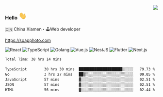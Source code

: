 <img align="right" src="https://github-readme-stats.vercel.app/api?username=yiiu&show_icons=false&bg_color=30,e96443,904e95&title_color=fff&text_color=fff" />

### Hello <img src="https://raw.githubusercontent.com/ABSphreak/ABSphreak/master/gifs/Hi.gif" width="26px" />
 
🇨🇳 China Xiamen・🕹Web developer

https://soapphoto.com

<p align="left"><img src="https://cdn.svgporn.com/logos/react.svg" alt="React" width="32" height="32"/> <img src="https://cdn.svgporn.com/logos/typescript-icon.svg" alt="TypeScript" width="32" height="32"/> <img src="https://cdn.svgporn.com/logos/gopher.svg" alt="Golang" width="32" height="32"/> <img src="https://cdn.svgporn.com/logos/vue.svg" alt="Vue.js" width="32" height="32"/> <img src="https://cdn.svgporn.com/logos/nestjs.svg" alt="NestJS" width="32" height="32"/> <img src="https://cdn.svgporn.com/logos/flutter.svg" alt="Flutter" width="32" height="32"/> <img src="https://cdn.svgporn.com/logos/nextjs-icon.svg" alt="Next.js" width="32" height="32"/></p>


<!--START_SECTION:waka-->

```txt
Total Time: 38 hrs 14 mins

TypeScript        30 hrs 30 mins  ████████████████████░░░░░   79.73 %
Go                3 hrs 27 mins   ██▒░░░░░░░░░░░░░░░░░░░░░░   09.05 %
JavaScript        57 mins         ▓░░░░░░░░░░░░░░░░░░░░░░░░   02.51 %
JSON              57 mins         ▓░░░░░░░░░░░░░░░░░░░░░░░░   02.51 %
HTML              56 mins         ▓░░░░░░░░░░░░░░░░░░░░░░░░   02.44 %
```

<!--END_SECTION:waka-->
